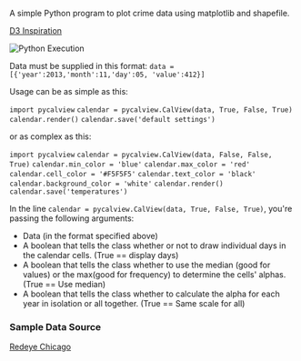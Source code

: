 A simple Python program to plot crime data using matplotlib and shapefile. 

[D3 Inspiration](http://bl.ocks.org/mbostock/4063318)

![Python Execution](https://raw.github.com/oneschirm/python-calview/master/redeye_data_nodates.png)

Data must be supplied in this format:
`data = [{'year':2013,'month':11,'day':05, 'value':412}]`

Usage can be as simple as this: 

`import pycalview`
`calendar = pycalview.CalView(data, True, False, True)`
`calendar.render()`
`calendar.save('default settings')`

or as complex as this:

`import pycalview`
`calendar = pycalview.CalView(data, False, False, True)`
`calendar.min_color = 'blue'`
`calendar.max_color = 'red'`
`calendar.cell_color = '#F5F5F5'`
`calendar.text_color = 'black'`
`calendar.background_color = 'white'`
`calendar.render()`
`calendar.save('temperatures')`

In the line `calendar = pycalview.CalView(data, True, False, True)`, you're passing the following arguments:
- Data (in the format specified above)
- A boolean that tells the class whether or not to draw individual days in the calendar cells. (True == display days)
- A boolean that tells the class whether to use the median (good for values) or the max(good for frequency) to determine the cells' alphas. (True == Use median)
- A boolean that tells the class whether to calculate the alpha for each year in isolation or all together. (True == Same scale for all)

### Sample Data Source
[Redeye Chicago](http://homicides.redeyechicago.com/)